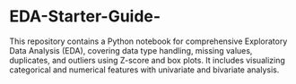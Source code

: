 # EDA-Starter-Guide-
This repository contains a Python notebook for comprehensive Exploratory Data Analysis (EDA), covering data type handling, missing values, duplicates, and outliers using Z-score and box plots. It includes visualizing categorical and numerical features with univariate and bivariate analysis.

